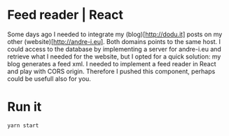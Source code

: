 # Feed reader | React

Some days ago I needed to integrate my (blog)[http://dodu.it] posts on my other (website)[http://andre-i.eu]. Both domains points to the same host. I could access to the database by implementing a server for andre-i.eu and retrieve what I needed for the website, but I opted for a quick solution: my blog generates a feed xml. I needed to implement a feed reader in React and play with CORS origin. 
Therefore I pushed this component, perhaps could be usefull also for you.

# Run it
```
yarn start
```